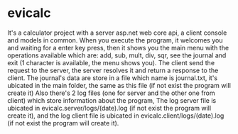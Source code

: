 # evicalc

It's a calculator project with a server asp.net web core api, a client console and models in common.
When you execute the program, it welcomes you and waiting for a enter key press, 
then it shows you the main menu with the operations available which are:
add, sub, mult, div, sqr, see the journal and exit (1 character is available, the menu shows you).
The client send the request to the server, the server resolves it and return a response to the client.
The journal's data are store in a file which name is journal.txt, it's ubicated in the main folder, the same as this file
(if not exist the program will create it)
Also there's 2 log files (one for server and the other one from client) which store information about the program,
The log server file is ubicated in evicalc.server/logs/(date).log (if not exist the program will create it),
and the log client file is ubicated in evicalc.client/logs/(date).log (if not exist the program will create it).

